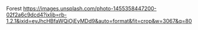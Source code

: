 Forest
https://images.unsplash.com/photo-1455358447200-02f2a6c9dcd4?ixlib=rb-1.2.1&ixid=eyJhcHBfaWQiOjEyMDd9&auto=format&fit=crop&w=3067&q=80
